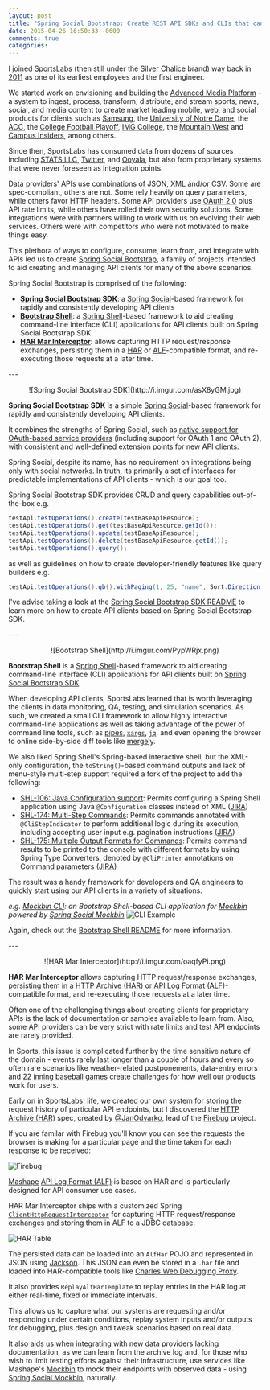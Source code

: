 ```yaml
---
layout: post
title: "Spring Social Bootstrap: Create REST API SDKs and CLIs that can Record and Replay HTTP requests"
date: 2015-04-26 16:50:33 -0600
comments: true
categories: 
---
```


I joined [SportsLabs](http://sportslabs.com) (then still under the [Silver Chalice](http://www.silverchalice.com/) brand) way back [in 2011](https://www.linkedin.com/in/robinhowlett) as one of its earliest employees and the first engineer. 

We started work on envisioning and building the [Advanced Media Platform](http://sportslabs.com/platform/) - a system to ingest, process, transform, distribute, and stream sports, news, social, and media content to create market leading mobile, web, and social products for clients such as [Samsung](http://milk.samsung.com/), the [University of Notre Dame](http://watchnd.tv/#!/), the [ACC](http://www.theacc.com/), the [College Football Playoff](http://www.collegefootballplayoff.com/), [IMG College](https://play.google.com/store/apps/developer?id=SportsLabs&hl=en), the [Mountain West](http://www.themw.com/) and [Campus Insiders](http://campusinsiders.com/), among others.

Since then, SportsLabs has consumed data from dozens of sources including [STATS LLC](http://www.stats.com/), [Twitter](https://twitter.com/), and [Ooyala](http://www.ooyala.com/), but also from proprietary systems that were never foreseen as integration points. 

Data providers' APIs use combinations of JSON, XML and/or CSV. Some are spec-compliant, others are not. Some rely heavily on query parameters, while others favor HTTP headers. Some API providers use [OAuth 2.0](http://oauth.net/2/) plus API rate limits, while others have rolled their own security solutions. Some integrations were with partners willing to work with us on evolving their web services. Others were with competitors who were not motivated to make things easy.

This plethora of ways to configure, consume, learn from, and integrate with APIs led us to create [Spring Social Bootstrap](https://github.com/robinhowlett/spring-social-bootstrap), a family of projects intended to aid creating and managing API clients for many of the above scenarios.

Spring Social Bootstrap is comprised of the following:

* **[Spring Social Bootstrap SDK](https://github.com/robinhowlett/spring-social-bootstrap/tree/master/spring-social-bootstrap-sdk)**: a [Spring Social](http://projects.spring.io/spring-social)-based framework for rapidly and consistently developing API clients
* **[Bootstrap Shell](https://github.com/robinhowlett/spring-social-bootstrap/tree/master/bootstrap-shell)**: a [Spring Shell](http://docs.spring.io/spring-shell/docs/current/reference/htmlsingle/)-based framework to aid creating command-line interface (CLI) applications for API clients built on Spring Social Bootstrap SDK
* **[HAR Mar Interceptor](https://github.com/robinhowlett/spring-social-bootstrap/tree/master/har-mar-interceptor)**: allows capturing HTTP request/response exchanges, persisting them in a [HAR](http://www.softwareishard.com/blog/har-12-spec/) or [ALF](https://github.com/Mashape/api-log-format)-compatible format, and re-executing those requests at a later time.

<!-- more -->

<p>
---

<p align="center">![Spring Social Bootstrap SDK](http://i.imgur.com/asX8yGM.jpg)

**Spring Social Bootstrap SDK** is a simple [Spring Social](http://projects.spring.io/spring-social)-based framework for rapidly and consistently developing API clients.

It combines the strengths of Spring Social, such as [native support for OAuth-based service providers](http://docs.spring.io/spring-social/docs/current/reference/htmlsingle/#connectFramework) (including support for OAuth 1 and OAuth 2), with consistent and well-defined extension points for new API clients.

Spring Social, despite its name, has no requirement on integrations being only with social networks. In truth, its primarily a set of interfaces for predictable implementations of API clients - which is our goal too.

Spring Social Bootstrap SDK provides CRUD and query capabilities out-of-the-box e.g.

```java
testApi.testOperations().create(testBaseApiResource);
testApi.testOperations().get(testBaseApiResource.getId());
testApi.testOperations().update(testBaseApiResource);
testApi.testOperations().delete(testBaseApiResource.getId());
testApi.testOperations().query();
```

as well as guidelines on how to create developer-friendly features like query builders e.g.

```java
testApi.testOperations().qb().withPaging(1, 25, "name", Sort.Direction.ASC).query();
```

I've advise taking a look at the [Spring Social Bootstrap SDK README](https://github.com/robinhowlett/spring-social-bootstrap/blob/master/spring-social-bootstrap-sdk/README.md) to learn more on how to create API clients based on Spring Social Bootstrap SDK.

<p>
---

<p align="center">![Bootstrap Shell](http://i.imgur.com/PypWRjx.png)

**Bootstrap Shell** is a [Spring Shell](http://docs.spring.io/spring-shell/docs/current/reference/htmlsingle/)-based framework to aid creating command-line interface (CLI) applications for API clients built on [Spring Social Bootstrap SDK](https://github.com/robinhowlett/spring-social-bootstrap/tree/master/spring-social-bootstrap-sdk).

When developing API clients, SportsLabs learned that is worth leveraging the clients in data monitoring, QA, testing, and simulation scenarios. As such, we created a small CLI framework to allow highly interactive command-line applications as well as taking advantage of the power of command line tools, such as [pipes](http://man7.org/linux/man-pages/man2/pipe.2.html), [`xargs`](http://unixhelp.ed.ac.uk/CGI/man-cgi?xargs), [`jq`](http://stedolan.github.io/jq/), and even opening the browser to online side-by-side diff tools like [mergely](http://www.mergely.com/editor?lhs=http://mockbin.com/bin/800a818b-5fb6-40d4-a342-75a1fb8599db/view&rhs=http://mockbin.com/bin/3c149e20-bc9c-4c68-8614-048e6023a108/view).

We also liked Spring Shell's Spring-based interactive shell, but the XML-only configuration, the `toString()`-based command outputs and lack of menu-style multi-step support required a fork of the project to add the following:

* [SHL-106: Java Configuration support](https://github.com/spring-projects/spring-shell/pull/66): Permits configuring a Spring Shell application using Java `@Configuration` classes instead of XML ([JIRA](https://jira.spring.io/browse/SHL-106))
* [SHL-174: Multi-Step Commands](https://github.com/spring-projects/spring-shell/pull/67): Permits commands annotated with `@CliStepIndicator` to perform additional logic during its execution, including accepting user input e.g. pagination instructions ([JIRA](https://jira.spring.io/browse/SHL-174))
* [SHL-175: Multiple Output Formats for Commands](https://github.com/spring-projects/spring-shell/pull/68): Permits command results to be printed to the console with different formats by using Spring Type Converters, denoted by `@CliPrinter` annotations on Command parameters ([JIRA](https://jira.spring.io/browse/SHL-175))

The result was a handy framework for developers and QA engineers to quickly start using our API clients in a variety of situations.

_e.g. [Mockbin CLI](https://github.com/robinhowlett/mockbin-cli): an Bootstrap Shell-based CLI application for [Mockbin](http://mockbin.com/) powered by [Spring Social Mockbin](https://github.com/robinhowlett/spring-social-mockbin)_
![CLI Example](http://i.imgur.com/8Eca4p3.gif)

Again, check out the [Bootstrap Shell README](https://github.com/robinhowlett/spring-social-bootstrap/blob/master/bootstrap-shell/README.md) for more information.

<p>
---

<p align="center">![HAR Mar Interceptor](http://i.imgur.com/oaqfyPi.png)

**HAR Mar Interceptor** allows capturing HTTP request/response exchanges, persisting them in a [HTTP Archive (HAR)](http://www.softwareishard.com/blog/har-12-spec/) or [API Log Format (ALF)](https://github.com/Mashape/api-log-format)-compatible format, and re-executing those requests at a later time.

Often one of the challenging things about creating clients for proprietary APIs is the lack of documentation or samples available to learn from. Also, some API providers can be very strict with rate limits and test API endpoints are rarely provided.

In Sports, this issue is complicated further by the time sensitive nature of the domain - events rarely last longer than a couple of hours and every so often rare scenarios like weather-related postponements, data-entry errors and [22 inning baseball games](http://www.ncaa.com/news/baseball/article/2014-06-01/tcu-wins-22-innings-second-longest-game-ncaa-tourney-history) create challenges for how well our products work for users.

Early on in SportsLabs' life, we created our own system for storing the request history of particular API endpoints, but I discovered the [HTTP Archive (HAR)](http://www.softwareishard.com/blog/har-12-spec/) spec, created by [@JanOdvarko](https://twitter.com/janodvarko), lead of the [Firebug](http://www.getfirebug.com/) project. 

If you are familar with Firebug you'll know you can see the requests the browser is making for a particular page and the time taken for each response to be received:

![Firebug](http://core0.staticworld.net/images/idge/imported/article/itw/2013/11/22/netpanel-100521990-orig.png)

[Mashape](https://www.mashape.com/) [API Log Format (ALF)](https://github.com/Mashape/api-log-format) is based on HAR and is particularly designed for API consumer use cases.

HAR Mar Interceptor ships with a customized Spring [`ClientHttpRequestInterceptor`](http://docs.spring.io/spring/docs/current/javadoc-api/org/springframework/http/client/ClientHttpRequestInterceptor.html) for capturing HTTP request/response exchanges and storing them in ALF to a JDBC database:

![HAR Table](http://i.imgur.com/siNRX66.png)

The persisted data can be loaded into an `AlfHar` POJO and represented in JSON using [Jackson](http://wiki.fasterxml.com/JacksonHome). This JSON can even be stored in a `.har` file and loaded into HAR-compatible tools like [Charles Web Debugging Proxy](http://www.charlesproxy.com/).

It also provides `ReplayAlfHarTemplate` to replay entries in the HAR log at either real-time, fixed or immediate intervals.

This allows us to capture what our systems are requesting and/or responding under certain conditions, replay system inputs and/or outputs for debugging, plus design and tweak scenarios based on real data.

It also aids us when integrating with new data providers lacking documentation, as we can learn from the archive log and, for those who wish to limit testing efforts against their infrastructure, use services like Mashape's [Mockbin](http://mockbin.com/) to mock their endpoints with observed data - using [Spring Social Mockbin](https://github.com/robinhowlett/spring-social-mockbin), naturally.